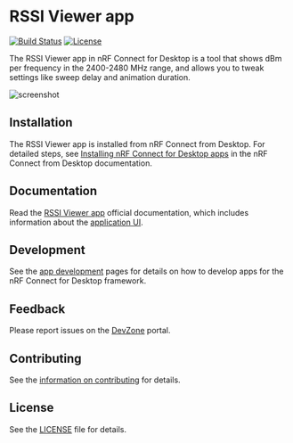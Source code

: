 # RSSI Viewer app

[![Build Status](https://dev.azure.com/NordicSemiconductor/Wayland/_apis/build/status/NordicSemiconductor.pc-nrfconnect-rssi?branchName=main)](https://dev.azure.com/NordicSemiconductor/Wayland/_build/latest?definitionId=9&branchName=main)
[![License](https://img.shields.io/badge/license-Modified%20BSD%20License-blue.svg)](LICENSE)

The RSSI Viewer app in nRF Connect for Desktop is a tool that shows dBm per frequency
in the 2400-2480 MHz range, and allows you to tweak settings like sweep delay and animation
duration.

![screenshot](./doc/docs/screenshots/rssi_viewer_showcase.gif)

## Installation

The RSSI Viewer app is installed from nRF Connect from Desktop. For detailed
steps, see
[Installing nRF Connect for Desktop apps](https://docs.nordicsemi.com/bundle/nrf-connect-desktop/page/installing_apps.html)
in the nRF Connect from Desktop documentation.

## Documentation

Read the
[RSSI Viewer app](https://docs.nordicsemi.com/bundle/nrf-connect-rssi-viewer/page/index.html)
official documentation, which includes information about the
[application UI](https://docs.nordicsemi.com/bundle/nrf-connect-rssi-viewer/page/overview.html).

## Development

See the
[app development](https://nordicsemiconductor.github.io/pc-nrfconnect-docs/)
pages for details on how to develop apps for the nRF Connect for Desktop
framework.

## Feedback

Please report issues on the [DevZone](https://devzone.nordicsemi.com) portal.

## Contributing

See the
[information on contributing](https://nordicsemiconductor.github.io/pc-nrfconnect-docs/contributing)
for details.

## License

See the [LICENSE](LICENSE) file for details.
